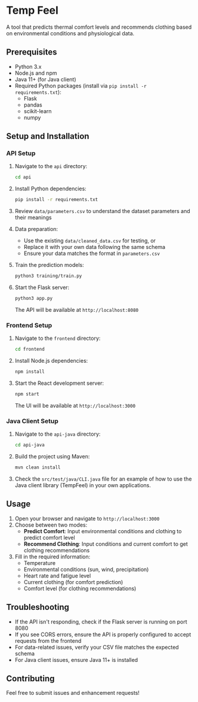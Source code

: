 # Temp Feel

A tool that predicts thermal comfort levels and recommends clothing based on environmental conditions and physiological data.

## Prerequisites

- Python 3.x
- Node.js and npm
- Java 11+ (for Java client)
- Required Python packages (install via `pip install -r requirements.txt`):
  - Flask
  - pandas
  - scikit-learn
  - numpy

## Setup and Installation

### API Setup
1. Navigate to the `api` directory:
   ```bash
   cd api
   ```

2. Install Python dependencies:
   ```bash
   pip install -r requirements.txt
   ```

3. Review `data/parameters.csv` to understand the dataset parameters and their meanings

4. Data preparation:
   - Use the existing `data/cleaned_data.csv` for testing, or
   - Replace it with your own data following the same schema
   - Ensure your data matches the format in `parameters.csv`

5. Train the prediction models:
   ```bash
   python3 training/train.py
   ```

6. Start the Flask server:
   ```bash
   python3 app.py
   ```
   The API will be available at `http://localhost:8080`

### Frontend Setup
1. Navigate to the `frontend` directory:
   ```bash
   cd frontend
   ```

2. Install Node.js dependencies:
   ```bash
   npm install
   ```

3. Start the React development server:
   ```bash
   npm start
   ```
   The UI will be available at `http://localhost:3000`

### Java Client Setup
1. Navigate to the `api-java` directory:
   ```bash
   cd api-java
   ```

2. Build the project using Maven:
   ```bash
   mvn clean install
   ```

3. Check the `src/test/java/CLI.java` file for an example of how to use the Java client library (TempFeel) in your own applications.

## Usage

1. Open your browser and navigate to `http://localhost:3000`
2. Choose between two modes:
   - **Predict Comfort**: Input environmental conditions and clothing to predict comfort level
   - **Recommend Clothing**: Input conditions and current comfort to get clothing recommendations
3. Fill in the required information:
   - Temperature
   - Environmental conditions (sun, wind, precipitation)
   - Heart rate and fatigue level
   - Current clothing (for comfort prediction)
   - Comfort level (for clothing recommendations)

## Troubleshooting

- If the API isn't responding, check if the Flask server is running on port 8080
- If you see CORS errors, ensure the API is properly configured to accept requests from the frontend
- For data-related issues, verify your CSV file matches the expected schema
- For Java client issues, ensure Java 11+ is installed

## Contributing

Feel free to submit issues and enhancement requests!